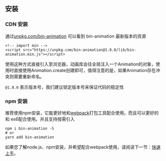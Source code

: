 ## 安装

### CDN 安装

通过[unpkg.com/bin-animation](https://unpkg.com/bin-animation/) 可以看到 bin-animation
最新版本的资源

```
<!-- import min -->
<script src="https://unpkg.com/bin-animation@1.0.0/lib/bin-animation.min.js"></script>
```

使用这种方式直接引入至浏览器，动画库会往全局注入一个Animation的对象，使用时直接使用Animation.create创建即可，值得注意的是，如果Animation存在冲突则需要重新命名。
    
`@1.0.0` 表示版本号，我们建议锁定版本号来保证代码的稳定性

### npm 安装

推荐使用npm安装，它能更好地和[webpack](https://webpack.js.org/)打包工具配合使用。而且可以更好的和
es6配合使用。并且支持按需引入

```shell
npm i bin-animation -S
# or 
yarn add bin-animation
```

如果您了解node.js、npm安装，并希望配合webpack使用，请阅读下一节：[快速上手](/#/start)。

